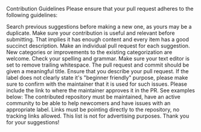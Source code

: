 Contribution Guidelines
Please ensure that your pull request adheres to the following guidelines:

Search previous suggestions before making a new one, as yours may be a duplicate.
Make sure your contribution is useful and relevant before submitting. That implies it has enough content and every item has a good succinct description.
Make an individual pull request for each suggestion.
New categories or improvements to the existing categorization are welcome.
Check your spelling and grammar.
Make sure your text editor is set to remove trailing whitespace.
The pull request and commit should be given a meaningful title.
Ensure that you describe your pull request.
If the label does not clearly state it's "beginner friendly" purpose, please make sure to confirm with the maintainer that it is used for such issues. Please include the link to where the maintainer approves it in the PR. See examples below:
The contributed repository must be maintained, have an active community to be able to help newcomers and have issues with an appropriate label.
Links must be pointing directly to the repository, no tracking links allowed. This list is not for advertising purposes.
Thank you for your suggestions!
